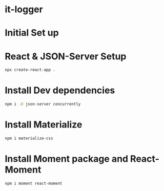 # it-logger

# Initial Set up

# React & JSON-Server Setup

```zsh
npx create-react-app .
```

# Install Dev dependencies

```zsh
npm i -D json-server concurrently
```

# Install Materialize

```zsh
npm i materialize-css
```

# Install Moment package and React-Moment

```zsh
npm i moment react-moment
```
